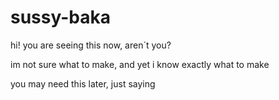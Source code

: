 # sussy-baka
hi! you are seeing this now, aren´t you? 

im not sure what to make, and yet i know exactly what to make

you may need this later, just saying
